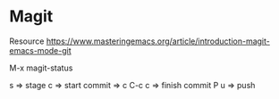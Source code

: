 # Magit

Resource
https://www.masteringemacs.org/article/introduction-magit-emacs-mode-git


M-x magit-status

s => stage
c => start commit => c
C-c c => finish commit
P u => push 

